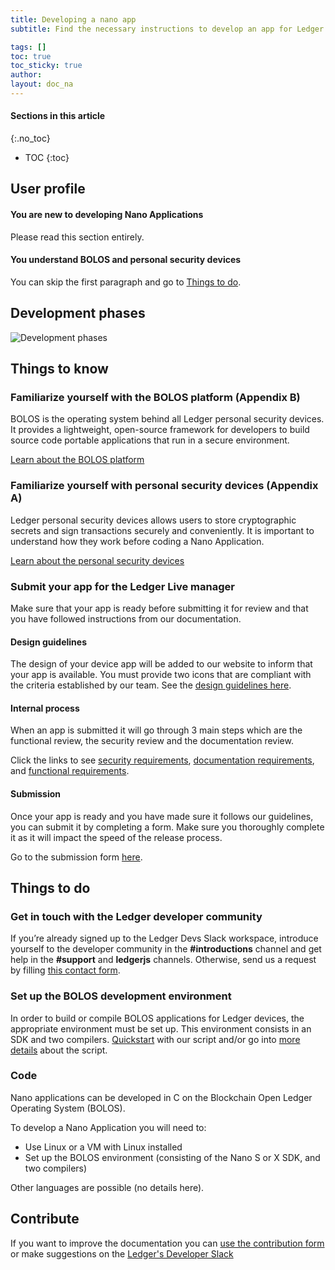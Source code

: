```yaml
---
title: Developing a nano app
subtitle: Find the necessary instructions to develop an app for Ledger devices

tags: []
toc: true
toc_sticky: true
author:
layout: doc_na
---
```


#### Sections in this article
{:.no_toc}
* TOC
{:toc}


## User profile

#### You are new to developing Nano Applications

Please read this section entirely.

#### You understand BOLOS and personal security devices

You can skip the first paragraph and go to [Things to do](#things-to-do).

## Development phases

![Development phases](../images/nanoappdevphases.png)



## Things to know

### Familiarize yourself with the BOLOS platform (Appendix B)

BOLOS is the operating system behind all Ledger personal security devices. It provides a lightweight, open-source framework for developers to build source code portable applications that run in a secure environment.

[Learn about the BOLOS platform](../b_overview)

### Familiarize yourself with personal security devices (Appendix A)

Ledger personal security devices allows users to store cryptographic secrets and sign transactions securely and conveniently. It is important to understand how they work before coding a Nano Application.

[Learn about the personal security devices](../bg_personal_security_devices)


### Submit your app for the Ledger Live manager
Make sure that your app is ready before submitting it for review and that you have followed instructions from our documentation.

#### Design guidelines
The design of your device app will be added to our website to inform that your app is available. You must provide two icons that are compliant with the criteria established by our team.
See the [design guidelines here](../a_publishing_an_app/#design-guidelines).

#### Internal process
When an app is submitted it will go through 3 main steps which are the functional review, the security review and the documentation review.

Click the links to see [security requirements](../a_security_guidelines), [documentation requirements](../a_documentation_requirements), and [functional requirements](../u_display_management).

#### Submission
Once your app is ready and you have made sure it follows our guidelines, you can submit it by completing a form. Make sure you thoroughly complete it as it will impact the speed of the release process.

Go to the submission form [here](https://docs.google.com/forms/d/1Akhm7wWVISRxH4s9yScGdnuSsfRxSxg27yuIp4ufCts/viewform?edit_requested=true).


## Things to do

### Get in touch with the Ledger developer community
If you’re already signed up to the Ledger Devs Slack workspace, introduce yourself to the developer community in the **#introductions** channel and get help in the **#support** and **ledgerjs** channels. Otherwise, send us a request by filling [this contact form](../../../contact).

### Set up the BOLOS development environment
In order to build or compile BOLOS applications for Ledger devices, the appropriate environment must be set up. This environment consists in an SDK and two compilers. [Quickstart](../u_quickstart) with our script and/or go into [more details](../u_deepdive) about the script.


### Code

Nano applications can be developed in C on the Blockchain Open Ledger Operating System (BOLOS).

To develop a Nano Application you will need to:
- Use Linux or a VM with Linux installed
- Set up the BOLOS environment (consisting of the Nano S or X SDK, and two compilers)

Other languages are possible (no details here).


## Contribute
If you want to improve the documentation you can [use the contribution form](https://developers.ledger.com/contribution/) or make suggestions on the [Ledger's Developer Slack](https://ledger-dev.slack.com)

